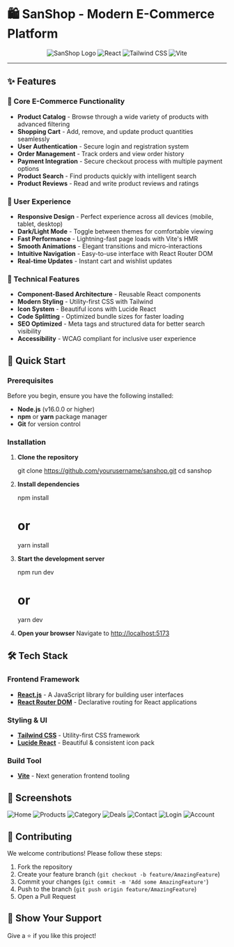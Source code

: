 # 🛍️ SanShop - Modern E-Commerce Platform

<div align="center">
  
  ![SanShop Logo](https://img.shields.io/badge/SanShop-E--Commerce-blue?style=for-the-badge&logo=react&logoColor=white)
  ![React](https://img.shields.io/badge/React-18.2.0-61DAFB?style=for-the-badge&logo=react&logoColor=white)
  ![Tailwind CSS](https://img.shields.io/badge/Tailwind_CSS-3.3.0-38B2AC?style=for-the-badge&logo=tailwind-css&logoColor=white)
  ![Vite](https://img.shields.io/badge/Vite-4.4.0-646CFF?style=for-the-badge&logo=vite&logoColor=white)
  

</div>

---

## ✨ Features

### 🛒 Core E-Commerce Functionality
- **Product Catalog** - Browse through a wide variety of products with advanced filtering
- **Shopping Cart** - Add, remove, and update product quantities seamlessly
- **User Authentication** - Secure login and registration system
- **Order Management** - Track orders and view order history
- **Payment Integration** - Secure checkout process with multiple payment options
- **Product Search** - Find products quickly with intelligent search
- **Product Reviews** - Read and write product reviews and ratings

### 🎨 User Experience
- **Responsive Design** - Perfect experience across all devices (mobile, tablet, desktop)
- **Dark/Light Mode** - Toggle between themes for comfortable viewing
- **Fast Performance** - Lightning-fast page loads with Vite's HMR
- **Smooth Animations** - Elegant transitions and micro-interactions
- **Intuitive Navigation** - Easy-to-use interface with React Router DOM
- **Real-time Updates** - Instant cart and wishlist updates

### 🔧 Technical Features
- **Component-Based Architecture** - Reusable React components
- **Modern Styling** - Utility-first CSS with Tailwind
- **Icon System** - Beautiful icons with Lucide React
- **Code Splitting** - Optimized bundle sizes for faster loading
- **SEO Optimized** - Meta tags and structured data for better search visibility
- **Accessibility** - WCAG compliant for inclusive user experience

## 🚀 Quick Start

### Prerequisites

Before you begin, ensure you have the following installed:
- **Node.js** (v16.0.0 or higher)
- **npm** or **yarn** package manager
- **Git** for version control

### Installation

1. **Clone the repository**
   
   git clone https://github.com/yourusername/sanshop.git
   cd sanshop
   

2. **Install dependencies**
   
   npm install
   # or
   yarn install
   

4. **Start the development server**
 
   npm run dev
   # or
   yarn dev
 

5. **Open your browser**
   Navigate to [http://localhost:5173](http://localhost:5173)

## 🛠️ Tech Stack

### Frontend Framework
- **[React.js](https://reactjs.org/)** - A JavaScript library for building user interfaces
- **[React Router DOM](https://reactrouter.com/)** - Declarative routing for React applications

### Styling & UI
- **[Tailwind CSS](https://tailwindcss.com/)** - Utility-first CSS framework
- **[Lucide React](https://lucide.dev/)** - Beautiful & consistent icon pack

### Build Tool
- **[Vite](https://vitejs.dev/)** - Next generation frontend tooling

## 📱 Screenshots

![Home](public/home.png)
![Products](public/product1.png)
![Category](public/category1.png)
![Deals](public/deals.png)
![Contact](public/contact.png)
![Login](public/login.png)
![Account](public/account.png)




## 🤝 Contributing

We welcome contributions! Please follow these steps:

1. Fork the repository
2. Create your feature branch (`git checkout -b feature/AmazingFeature`)
3. Commit your changes (`git commit -m 'Add some AmazingFeature'`)
4. Push to the branch (`git push origin feature/AmazingFeature`)
5. Open a Pull Request



## 🌟 Show Your Support

Give a ⭐️ if you like this project!
